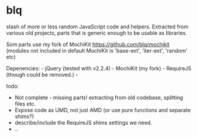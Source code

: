 # blq
stash of more or less random JavaScript code and helpers.
Extracted from various old projects, parts that is generic enough to be usable as libraries.

Som parts use my fork of MochiKit https://github.com/blq/mochikit
(modules not included in default MochiKit is 'base-ext', 'iter-ext', 'random' etc)

Depenencies:
	- jQuery (tested with v2.2.4)
	- MochiKit (my fork)
	- RequireJS (though could be removed.)
	-

todo:
- Not complete - missing parts! extracting from old codebase, splitting files etc.
- Expose code as UMD, not just AMD (or use pure functions and separate shims?)
- describe/include the RequireJS shims settings we need.
- ..
